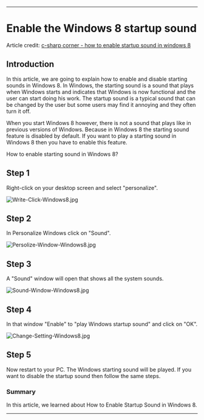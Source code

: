 
***

# Enable the Windows 8 startup sound

Article credit: [c-sharp corner - how to enable startup sound in windows 8](https://www.c-sharpcorner.com/UploadFile/7e39ca/how-to-enable-startup-sound-in-windows-8/)

## Introduction
 
In this article, we are going to explain how to enable and disable starting sounds in Windows 8. In Windows, the starting sound is a sound that plays when Windows starts and indicates that Windows is now functional and the user can start doing his work. The startup sound is a typical sound that can be changed by the user but some users may find it annoying and they often turn it off.
 
When you start Windows 8 however, there is not a sound that plays like in previous versions of Windows. Because in Windows 8 the starting sound feature is disabled by default. If you want to play a starting sound in Windows 8 then you have to enable this feature.
 
How to enable starting sound in Windows 8?
 
## Step 1
 
Right-click on your desktop screen and select "personalize".
 
![Write-Click-Windows8.jpg](https://www.c-sharpcorner.com/UploadFile/7e39ca/how-to-enable-startup-sound-in-windows-8/Images/Write-Click-Windows8.jpg)

## Step 2
 
In Personalize Windows click on "Sound".
 
![Persolize-Window-Windows8.jpg](https://www.c-sharpcorner.com/UploadFile/7e39ca/how-to-enable-startup-sound-in-windows-8/Images/Persolize-Window-Windows8.jpg)
 
## Step 3
 
A "Sound" window will open that shows all the system sounds.
 
![Sound-Window-Windows8.jpg](https://www.c-sharpcorner.com/UploadFile/7e39ca/how-to-enable-startup-sound-in-windows-8/Images/Sound-Window-Windows8.jpg)
 
## Step 4
 
In that window "Enable" to "play Windows startup sound" and click on "OK".
 
![Change-Setting-Windows8.jpg](https://www.c-sharpcorner.com/UploadFile/7e39ca/how-to-enable-startup-sound-in-windows-8/Images/Change-Setting-Windows8.jpg)
 
## Step 5
 
Now restart to your PC. The Windows starting sound will be played. If you want to disable the startup sound then follow the same steps.
 
### Summary
 
In this article, we learned about How to Enable Startup Sound in Windows 8.

***
